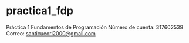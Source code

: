 # practica1_fdp
Práctica 1 Fundamentos de Programación
Número de cuenta: 317602539
Correo: santicueori2000@gmail.com
